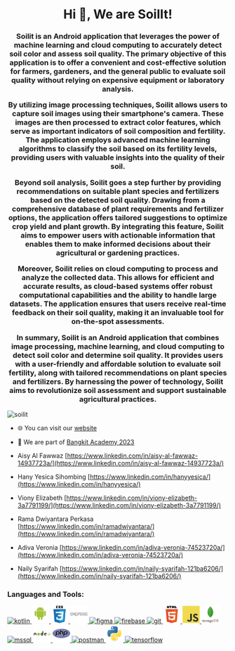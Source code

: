 <h1 align="center">Hi 👋, We are SoilIt!</h1>
<h3 align="center">Soilit is an Android application that leverages the power of machine learning and cloud computing to accurately detect soil color and assess soil quality. The primary objective of this application is to offer a convenient and cost-effective solution for farmers, gardeners, and the general public to evaluate soil quality without relying on expensive equipment or laboratory analysis.
  
By utilizing image processing techniques, Soilit allows users to capture soil images using their smartphone's camera. These images are then processed to extract color features, which serve as important indicators of soil composition and fertility. The application employs advanced machine learning algorithms to classify the soil based on its fertility levels, providing users with valuable insights into the quality of their soil.
  
Beyond soil analysis, Soilit goes a step further by providing recommendations on suitable plant species and fertilizers based on the detected soil quality. Drawing from a comprehensive database of plant requirements and fertilizer options, the application offers tailored suggestions to optimize crop yield and plant growth. By integrating this feature, Soilit aims to empower users with actionable information that enables them to make informed decisions about their agricultural or gardening practices.
  
Moreover, Soilit relies on cloud computing to process and analyze the collected data. This allows for efficient and accurate results, as cloud-based systems offer robust computational capabilities and the ability to handle large datasets. The application ensures that users receive real-time feedback on their soil quality, making it an invaluable tool for on-the-spot assessments.
  
In summary, Soilit is an Android application that combines image processing, machine learning, and cloud computing to detect soil color and determine soil quality. It provides users with a user-friendly and affordable solution to evaluate soil fertility, along with tailored recommendations on plant species and fertilizers. By harnessing the power of technology, Soilit aims to revolutionize soil assessment and support sustainable agricultural practices.</h3>

<p align="left"> <img src="https://komarev.com/ghpvc/?username=soilit&label=Profile%20views&color=0e75b6&style=flat" alt="soilit" /> </p>

- 🌐 You can visit our [website](https://soilit.web.app/)

- 🔭 We are part of [Bangkit Academy 2023](https://bangkit.academy/)

- Aisy Al Fawwaz [https://www.linkedin.com/in/aisy-al-fawwaz-14937723a/](https://www.linkedin.com/in/aisy-al-fawwaz-14937723a/)

- Hany Yesica Sihombing [https://www.linkedin.com/in/hanyyesica/](https://www.linkedin.com/in/hanyyesica/)

- Viony Elizabeth [https://www.linkedin.com/in/viony-elizabeth-3a7791199/](https://www.linkedin.com/in/viony-elizabeth-3a7791199/)

- Rama Dwiyantara Perkasa [https://www.linkedin.com/in/ramadwiyantara/](https://www.linkedin.com/in/ramadwiyantara/)

- Adiva Veronia [https://www.linkedin.com/in/adiva-veronia-74523720a/](https://www.linkedin.com/in/adiva-veronia-74523720a/)

- Naily Syarifah [https://www.linkedin.com/in/naily-syarifah-121ba6206/](https://www.linkedin.com/in/naily-syarifah-121ba6206/)

<h3 align="left">Languages and Tools:</h3>
<p align="left"> <a href="https://kotlinlang.org" target="_blank" rel="noreferrer"> <img src="https://www.vectorlogo.zone/logos/kotlinlang/kotlinlang-icon.svg" alt="kotlin" width="40" height="40"/> </a> <a href="https://developer.android.com" target="_blank" rel="noreferrer"> <img src="https://raw.githubusercontent.com/devicons/devicon/master/icons/android/android-original-wordmark.svg" alt="android" width="40" height="40"/> </a> <a href="https://www.w3schools.com/css/" target="_blank" rel="noreferrer"> <img src="https://raw.githubusercontent.com/devicons/devicon/master/icons/css3/css3-original-wordmark.svg" alt="css3" width="40" height="40"/> </a> <a href="https://expressjs.com" target="_blank" rel="noreferrer"> <img src="https://raw.githubusercontent.com/devicons/devicon/master/icons/express/express-original-wordmark.svg" alt="express" width="40" height="40"/> </a> <a href="https://www.figma.com/" target="_blank" rel="noreferrer"> <img src="https://www.vectorlogo.zone/logos/figma/figma-icon.svg" alt="figma" width="40" height="40"/> </a> <a href="https://firebase.google.com/" target="_blank" rel="noreferrer"> <img src="https://www.vectorlogo.zone/logos/firebase/firebase-icon.svg" alt="firebase" width="40" height="40"/> </a> <a href="https://git-scm.com/" target="_blank" rel="noreferrer"> <img src="https://www.vectorlogo.zone/logos/git-scm/git-scm-icon.svg" alt="git" width="40" height="40"/> </a> <a href="https://www.w3.org/html/" target="_blank" rel="noreferrer"> <img src="https://raw.githubusercontent.com/devicons/devicon/master/icons/html5/html5-original-wordmark.svg" alt="html5" width="40" height="40"/> </a> <a href="https://developer.mozilla.org/en-US/docs/Web/JavaScript" target="_blank" rel="noreferrer"> <img src="https://raw.githubusercontent.com/devicons/devicon/master/icons/javascript/javascript-original.svg" alt="javascript" width="40" height="40"/> </a> <a href="https://www.mongodb.com/" target="_blank" rel="noreferrer"> <img src="https://raw.githubusercontent.com/devicons/devicon/master/icons/mongodb/mongodb-original-wordmark.svg" alt="mongodb" width="40" height="40"/> </a> <a href="https://www.microsoft.com/en-us/sql-server" target="_blank" rel="noreferrer"> <img src="https://www.svgrepo.com/show/303229/microsoft-sql-server-logo.svg" alt="mssql" width="40" height="40"/> </a> <a href="https://nodejs.org" target="_blank" rel="noreferrer"> <img src="https://raw.githubusercontent.com/devicons/devicon/master/icons/nodejs/nodejs-original-wordmark.svg" alt="nodejs" width="40" height="40"/> </a> <a href="https://www.php.net" target="_blank" rel="noreferrer"> <img src="https://raw.githubusercontent.com/devicons/devicon/master/icons/php/php-original.svg" alt="php" width="40" height="40"/> </a> <a href="https://postman.com" target="_blank" rel="noreferrer"> <img src="https://www.vectorlogo.zone/logos/getpostman/getpostman-icon.svg" alt="postman" width="40" height="40"/> </a> <a href="https://www.python.org" target="_blank" rel="noreferrer"> <img src="https://raw.githubusercontent.com/devicons/devicon/master/icons/python/python-original.svg" alt="python" width="40" height="40"/> </a> <a href="https://www.tensorflow.org" target="_blank" rel="noreferrer"> <img src="https://www.vectorlogo.zone/logos/tensorflow/tensorflow-icon.svg" alt="tensorflow" width="40" height="40"/> </a> </p>
